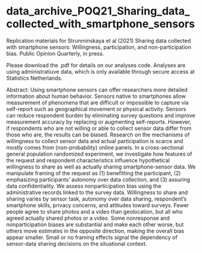 # data_archive_POQ21_Sharing_data_collected_with_smartphone_sensors

Replication  materials for Strunminskaya et al (2021) Sharing data collected with smartphone sensors: Willingness, participation, and non-participation bias. Public Opinion Quarterly, in press.

Please download the .pdf for details on our analyses code. Analyses are using administratiuve data, which is only available through secure access at Statistics Netherlands.


Abstract:
Using smartphone sensors can offer researchers more detailed information about human behavior. Sensors native to smartphones allow measurement of phenomena that are difficult or impossible to capture via self-report such as geographical movement or physical activity. Sensors can reduce respondent burden by eliminating survey questions and improve measurement accuracy by replacing or augmenting self-reports. However, if respondents who are not willing or able to collect sensor data differ from those who are, the results can be biased. Research on the mechanisms of willingness to collect sensor data and actual participation is scarce and mostly comes from (non-probability) online panels. In a cross-sectional general population randomized experiment, we investigate how features of the request and respondent characteristics influence hypothetical willingness to share as well as actually sharing smartphone-sensor data. We manipulate framing of the request as (1) benefitting the participant, (2) emphasizing participants’ autonomy over data collection, and (3) assuring data confidentiality. We assess nonparticipation bias using the administrative records linked to the survey data. Willingness to share and sharing varies by sensor task, autonomy over data sharing, respondent’s smartphone skills, privacy concerns, and attitudes toward surveys. Fewer people agree to share photos and a video than geolocation, but all who agreed actually shared photos or a video. Some nonresponse and nonparticipation biases are substantial and make each other worse, but others move estimates in the opposite direction, making the overall bias appear smaller. Small or no framing effects signal the dependency of sensor-data sharing decisions on the situational context.

